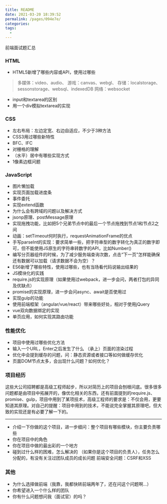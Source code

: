 ```yaml
---
title: README
date: 2021-03-20 18:39:52
permalink: /pages/094e7e/
categories:
tags:
  - 
---
```

前端面试题汇总

### HTML
- HTML5新增了哪些内容或API，使用过哪些
> 多媒体：video、audio、
游戏：canvas、webgl、
存储：localstorage、sessonstorage、websql、indexedDB
网络：websocket
- input和textarea的区别
- 用一个div模拟textarea的实现

### CSS
- 左右布局：左边定宽、右边自适应，不少于3种方法
- CSS3用过哪些新特性
- BFC、IFC
- 对栅格的理解
- （水平）居中有哪些实现方式
- 1像素边框问题

### JavaScript
- 图片懒加载
- 实现页面加载进度条
- 事件委托
- 实现extend函数
- 为什么会有跨域的问题以及解决方式
- jsonp原理、postMessage原理
- 实现拖拽功能，比如把5个兄弟节点中的最后一个节点拖拽到节点1和节点2之间
- 动画：setTimeout何时执行，requestAnimationFrame的优点
- 手写parseInt的实现：要求简单一些，把字符串型的数字转化为真正的数字即可，但不能使用JS原生的字符串转数字的API，比如Number()
- 编写分页器组件的时候，为了减少服务端查询次数，点击“下一页”怎样能确保还有数据可以加载（请求数据不会为空）？
- ES6新增了哪些特性，使用过哪些，也有当场看代码说输出结果的
- JS模块化的实践
- require.js的实现原理（如果使用过webpack，进一步会问，两者打包的异同及优缺点）
- promise的实现原理，进一步会问async、await是否使用过
- 实现gulp的功能
- 使用前端框架（angular/vue/react）带来哪些好处，相对于使用jQuery
- vue双向数据绑定的实现
- 单页应用，如何实现其路由功能


### 性能优化
- 项目中使用过哪些优化方法
- 输入一个URL，Enter之后发生了什么
（承上）页面的渲染过程
- 优化中会提到缓存的问题，问：静态资源或者接口等如何做缓存优化
- 页面DOM节点太多，会出现什么问题？如何优化？

### 项目经历

这些大公司招聘都是高级工程师起步，所以对简历上的项目会刨根问底。很多很多问题都是由项目中拓展开的，像优化相关的东西，还有前面提到的require.js、promise、gulp，项目中用到了某项技术，高级工程师的要求是：不仅会用，更要知道其原理。对自己的提醒：项目中用到的技术，不能说完全掌握其原理吧，但大致的实现还是有必要了解一下的。

---
- 介绍一下你做的这个项目，进一步细问：整个项目有哪些模块，你主要负责哪些
- 你在项目中的角色
- 你在项目中做的最出彩的一个地方
- 碰到过什么样的困难，怎么解决的
（如果你是这个项目的负责人），任务怎么分配的，有没有关注过团队成员的成长问题
前端安全问题：CSRF和XSS

### 其他
- 为什么选择做前端（我靠，我都快转前端两年了，还在问这个问题啊...）
- 你希望进入一个什么样的团队
- 你有什么问题想问我（面试官）的吗？
